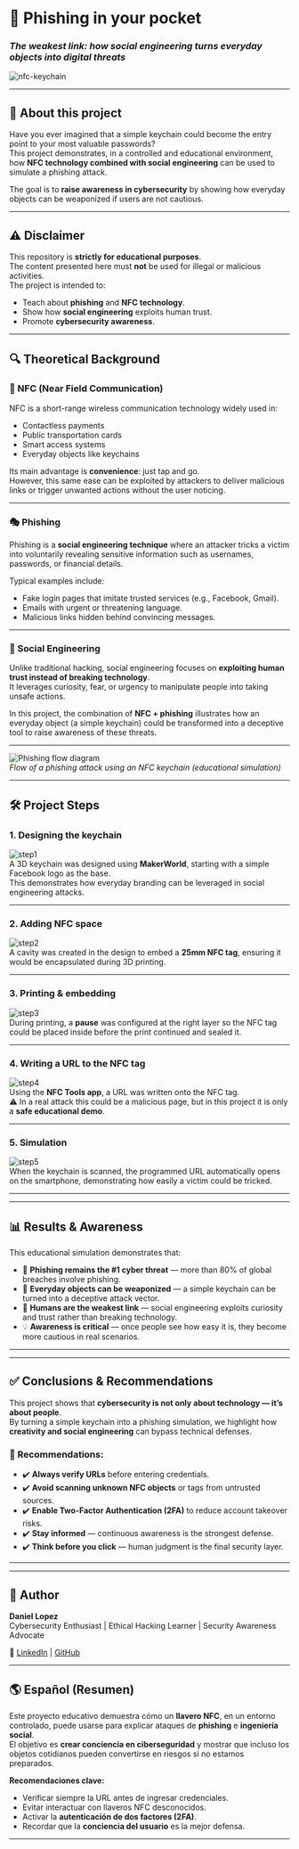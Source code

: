 # 🔑 Phishing in your pocket  
### *The weakest link: how social engineering turns everyday objects into digital threats*  

![nfc-keychain](https://github.com/daniellopezciber/phishing-in-your-pocket/blob/main/llavero%20facebook%201.jpg?raw=true)

---

## 🎯 About this project
Have you ever imagined that a simple keychain could become the entry point to your most valuable passwords?  
This project demonstrates, in a controlled and educational environment, how **NFC technology combined with social engineering** can be used to simulate a phishing attack.  

The goal is to **raise awareness in cybersecurity** by showing how everyday objects can be weaponized if users are not cautious.  

---

## ⚠️ Disclaimer
This repository is **strictly for educational purposes**.  
The content presented here must **not** be used for illegal or malicious activities.  
The project is intended to:  
- Teach about **phishing** and **NFC technology**.  
- Show how **social engineering** exploits human trust.  
- Promote **cybersecurity awareness**.  


---

## 🔍 Theoretical Background  

### 📡 NFC (Near Field Communication)  
NFC is a short-range wireless communication technology widely used in:  
- Contactless payments  
- Public transportation cards  
- Smart access systems  
- Everyday objects like keychains  

Its main advantage is **convenience**: just tap and go.  
However, this same ease can be exploited by attackers to deliver malicious links or trigger unwanted actions without the user noticing.  

---

### 🎭 Phishing  
Phishing is a **social engineering technique** where an attacker tricks a victim into voluntarily revealing sensitive information such as usernames, passwords, or financial details.  

Typical examples include:  
- Fake login pages that imitate trusted services (e.g., Facebook, Gmail).  
- Emails with urgent or threatening language.  
- Malicious links hidden behind convincing messages.  

---

### 🧠 Social Engineering  
Unlike traditional hacking, social engineering focuses on **exploiting human trust instead of breaking technology**.  
It leverages curiosity, fear, or urgency to manipulate people into taking unsafe actions.  

In this project, the combination of **NFC + phishing** illustrates how an everyday object (a simple keychain) could be transformed into a deceptive tool to raise awareness of these threats.  

---


![Phishing flow diagram](https://github.com/daniellopezciber/phishing-in-your-pocket/blob/main/nfc.jpg?raw=true)  
*Flow of a phishing attack using an NFC keychain (educational simulation)*  



---

## 🛠️ Project Steps  

### 1. Designing the keychain  
![step1](https://github.com/daniellopezciber/phishing-in-your-pocket/blob/main/dise%C3%B1o%20makerworld.png?raw=true)  
A 3D keychain was designed using **MakerWorld**, starting with a simple Facebook logo as the base.  
This demonstrates how everyday branding can be leveraged in social engineering attacks.  

---

### 2. Adding NFC space  
![step2](https://github.com/daniellopezciber/phishing-in-your-pocket/blob/main/dise%C3%B1o%20bambulab.png?raw=true)  
A cavity was created in the design to embed a **25mm NFC tag**, ensuring it would be encapsulated during 3D printing.  

---

### 3. Printing & embedding  
![step3](https://github.com/daniellopezciber/phishing-in-your-pocket/blob/main/impresion%20bambulab.png?raw=true)  
During printing, a **pause** was configured at the right layer so the NFC tag could be placed inside before the print continued and sealed it.  

---

### 4. Writing a URL to the NFC tag  
![step4](https://github.com/daniellopezciber/phishing-in-your-pocket/blob/main/pyphisher.png?raw=true)  
Using the **NFC Tools app**, a URL was written onto the NFC tag.  
⚠️ In a real attack this could be a malicious page, but in this project it is only a **safe educational demo**.  

---

### 5. Simulation  
![step5](https://github.com/daniellopezciber/phishing-in-your-pocket/blob/main/Robo%20de%20Credenciales.png?raw=true)  
When the keychain is scanned, the programmed URL automatically opens on the smartphone, demonstrating how easily a victim could be tricked.  

---




---

## 📊 Results & Awareness  

This educational simulation demonstrates that:  

- 🎯 **Phishing remains the #1 cyber threat** — more than 80% of global breaches involve phishing.  
- 🔑 **Everyday objects can be weaponized** — a simple keychain can be turned into a deceptive attack vector.  
- 🧠 **Humans are the weakest link** — social engineering exploits curiosity and trust rather than breaking technology.  
- 💡 **Awareness is critical** — once people see how easy it is, they become more cautious in real scenarios.  

---




---

## ✅ Conclusions & Recommendations  

This project shows that **cybersecurity is not only about technology — it’s about people**.  
By turning a simple keychain into a phishing simulation, we highlight how **creativity and social engineering** can bypass technical defenses.  

### 🔐 Recommendations:  
- ✔️ **Always verify URLs** before entering credentials.  
- ✔️ **Avoid scanning unknown NFC objects** or tags from untrusted sources.  
- ✔️ **Enable Two-Factor Authentication (2FA)** to reduce account takeover risks.  
- ✔️ **Stay informed** — continuous awareness is the strongest defense.  
- ✔️ **Think before you click** — human judgment is the final security layer.  

---


---

## 👤 Author  

**Daniel Lopez**  
Cybersecurity Enthusiast | Ethical Hacking Learner | Security Awareness Advocate  

🔗 [LinkedIn](https://www.linkedin.com/in/daniel-lopez--garcia/) | [GitHub](https://github.com/daniellopezciber)  

---

## 🌎 Español (Resumen)  

Este proyecto educativo demuestra cómo un **llavero NFC**, en un entorno controlado, puede usarse para explicar ataques de **phishing** e **ingeniería social**.  
El objetivo es **crear conciencia en ciberseguridad** y mostrar que incluso los objetos cotidianos pueden convertirse en riesgos si no estamos preparados.  

**Recomendaciones clave:**  
- Verificar siempre la URL antes de ingresar credenciales.  
- Evitar interactuar con llaveros NFC desconocidos.  
- Activar la **autenticación de dos factores (2FA)**.  
- Recordar que la **conciencia del usuario** es la mejor defensa.  

---



